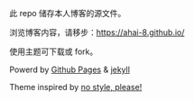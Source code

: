 此 repo 储存本人博客的源文件。

浏览博客内容，请移步：https://ahai-8.github.io/

使用主题可下载或 fork。

Powerd by [Github Pages](https://pages.github.com/) & [jekyll](https://jekyllrb.com/)

Theme inspired by [no style, please!](https://riggraz.dev/no-style-please/)

